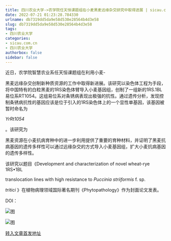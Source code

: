 ```yaml
---
title: 四川农业大学->农学院任天恒课题组在小麦黑麦远缘杂交研究中取得进展 | sicau.com.cn
date: 2022-07-21 01:23:28.784330
urlname: db7319dd5da9e58d530e28564b4d3e58
slug: db7319dd5da9e58d530e28564b4d3e58
tags: 
- 四川农业大学
categories:
- sicau.com.cn
- 四川农业大学
authorbox: false
sidebar: false
---
```

近日，农学院智慧农业系任天恒课题组在利用小麦-

黑麦远缘杂交创制新种质资源的工作中取得新进展。该研究以染色体工程为手段，将中国特有的白粒黑麦的1RS染色体臂导入小麦基因组，创制了一组新的1RS.1BL易位系RT1054。这组易位系对条锈病表现出极强的抗性。通过遗传分析，发现控制条锈病抗性的基因应该是位于引入的1RS染色体上的一个显性单基因，该基因被暂时命名为

_YrRt1054_

。该研究为
<!--more-->
黑麦资源在小麦抗病育种中的进一步利用提供了重要的育种材料，并证明了黑麦抗病基因的遗传多样性可以通过远缘杂交的方式导入小麦基因组，扩大小麦抗病基因的遗传多样性。

该研究以题目《Development and characterization of novel wheat-rye 1RS•1BL

translocation lines with high resistance to _Puccinia striiformis_ f. sp.

_tritici_ 》在植物病理领域国际著名期刊《Phytopathology》作为封面论文发表。

DOI：

![图](https://news.sicau.edu.cn/__local/1/93/31/67BE5EAD1B90FC698E15CB54B5C_35272B97_15B42.png)

![图](https://news.sicau.edu.cn/__local/7/1C/40/7DD681AB211336736C2C4755674_A868E941_4C9EF.png)

[转入文章首发地址](https://news.sicau.edu.cn/info/1078/68916.htm)
